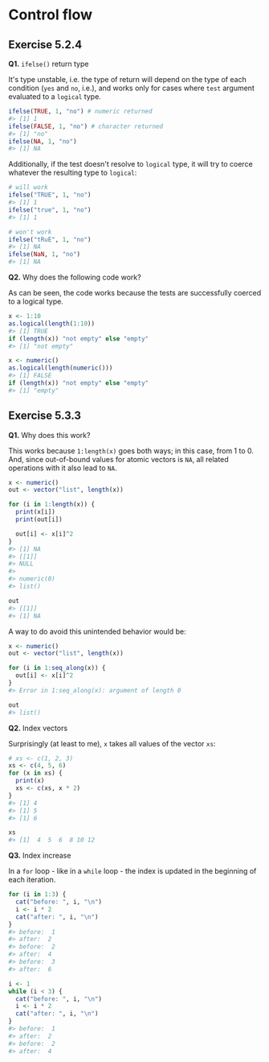 # Control flow

## Exercise 5.2.4

**Q1.** `ifelse()` return type

It's type unstable, i.e. the type of return will depend on the type of each condition (`yes` and `no`, i.e.), and works only for cases where `test` argument evaluated to a `logical` type.


```r
ifelse(TRUE, 1, "no") # numeric returned
#> [1] 1
ifelse(FALSE, 1, "no") # character returned
#> [1] "no"
ifelse(NA, 1, "no")
#> [1] NA
```

Additionally, if the test doesn't resolve to `logical` type, it will try to coerce whatever the resulting type to `logical`:


```r
# will work
ifelse("TRUE", 1, "no")
#> [1] 1
ifelse("true", 1, "no")
#> [1] 1

# won't work
ifelse("tRuE", 1, "no")
#> [1] NA
ifelse(NaN, 1, "no")
#> [1] NA
```

**Q2.** Why does the following code work?

As can be seen, the code works because the tests are successfully coerced to a logical type.


```r
x <- 1:10
as.logical(length(1:10))
#> [1] TRUE
if (length(x)) "not empty" else "empty"
#> [1] "not empty"

x <- numeric()
as.logical(length(numeric()))
#> [1] FALSE
if (length(x)) "not empty" else "empty"
#> [1] "empty"
```

## Exercise 5.3.3

**Q1.** Why does this work?

This works because `1:length(x)` goes both ways; in this case, from 1 to 0. And, since out-of-bound values for atomic vectors is `NA`, all related operations with it also lead to `NA`.


```r
x <- numeric()
out <- vector("list", length(x))

for (i in 1:length(x)) {
  print(x[i])
  print(out[i])

  out[i] <- x[i]^2
}
#> [1] NA
#> [[1]]
#> NULL
#> 
#> numeric(0)
#> list()

out
#> [[1]]
#> [1] NA
```

A way to do avoid this unintended behavior would be:


```r
x <- numeric()
out <- vector("list", length(x))

for (i in 1:seq_along(x)) {
  out[i] <- x[i]^2
}
#> Error in 1:seq_along(x): argument of length 0

out
#> list()
```

**Q2.** Index vectors

Surprisingly (at least to me), `x` takes all values of the vector `xs`:


```r
# xs <- c(1, 2, 3)
xs <- c(4, 5, 6)
for (x in xs) {
  print(x)
  xs <- c(xs, x * 2)
}
#> [1] 4
#> [1] 5
#> [1] 6

xs
#> [1]  4  5  6  8 10 12
```

**Q3.** Index increase

In a `for` loop - like in a `while` loop - the index is updated in the beginning of each iteration.


```r
for (i in 1:3) {
  cat("before: ", i, "\n")
  i <- i * 2
  cat("after: ", i, "\n")
}
#> before:  1 
#> after:  2 
#> before:  2 
#> after:  4 
#> before:  3 
#> after:  6

i <- 1
while (i < 3) {
  cat("before: ", i, "\n")
  i <- i * 2
  cat("after: ", i, "\n")
}
#> before:  1 
#> after:  2 
#> before:  2 
#> after:  4
```
